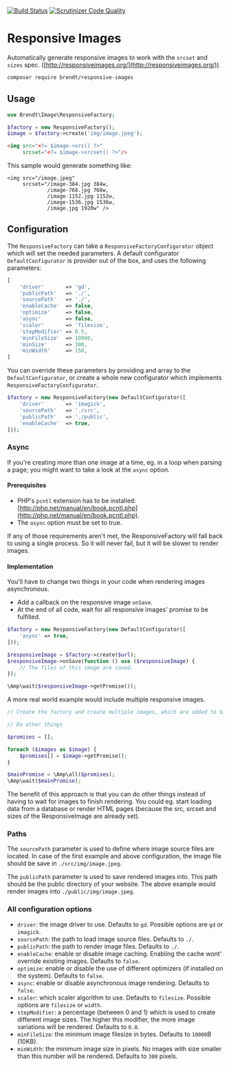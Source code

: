 [![Build Status](https://scrutinizer-ci.com/g/brendt/responsive-images/badges/build.png?b=master)](https://scrutinizer-ci.com/g/brendt/responsive-images/build-status/master) [![Scrutinizer Code Quality](https://scrutinizer-ci.com/g/brendt/responsive-images/badges/quality-score.png?b=master)](https://scrutinizer-ci.com/g/brendt/responsive-images/?branch=master)

# Responsive Images

Automatically generate responsive images to work with the `srcset` and `sizes` spec. ([http://responsiveimages.org/](http://responsiveimages.org/))

```sh
composer require brendt/responsive-images
```

## Usage

```php
use Brendt\Image\ResponsiveFactory;

$factory = new ResponsiveFactory();
$image = $factory->create('img/image.jpeg');
```

```html
<img src="<?= $image->src() ?>" 
     srcset="<?= $image->srcset() ?>"/>
```

This sample would generate something like:

```hmtl
<img src="/image.jpeg" 
     srcset="/image-384.jpg 384w,
             /image-768.jpg 768w,
             /image-1152.jpg 1152w,
             /image-1536.jpg 1536w,
             /image.jpg 1920w" />
```

## Configuration

The `ResponsiveFactory` can take a `ResponsiveFactoryConfigurator` object which will set the needed parameters. 
A default configurator `DefaultConfigurator` is provider out of the box, and uses the following parameters:
 
```php
[
    'driver'       => 'gd',
    'publicPath'   => './',
    'sourcePath'   => './',
    'enableCache'  => false,
    'optimize'     => false, 
    'async'        => false,
    'scaler'       => 'filesize',
    'stepModifier' => 0.5,
    'minFileSize'  => 10000,
    'minSize'      => 300,
    'minWidth'     => 150,
]
```

You can override these parameters by providing and array to the `DefaultConfigurator`, 
or create a whole new configurator which implements `ResponsiveFactoryConfigurator`.

```php
$factory = new ResponsiveFactory(new DefaultConfigurator([
    'driver'       => 'imagick',
    'sourcePath'   => './src',
    'publicPath'   => './public',
    'enableCache'  => true,
]));
```

### Async

If you're creating more than one image at a time, eg. in a loop when parsing a page; you might want to take a look at the `async` option.
 
#### Prerequisites

- PHP's `pcntl` extension has to be installed: [http://php.net/manual/en/book.pcntl.php](http://php.net/manual/en/book.pcntl.php).
- The `async` option must be set to true.

If any of those requirements aren't met, the ResponsiveFactory will fall back to using a single process. So it will never
 fail, but it will be slower to render images.
 
#### Implementation

You'll have to change two things in your code when rendering images asynchronous.

- Add a callback on the responsive image `onSave`.
- At the end of all code, wait for all responsive images' promise to be fulfilled.

```php
$factory = new ResponsiveFactory(new DefaultConfigurator([
    'async' => true,
]));

$responsiveImage = $factory->create($url);
$responsiveImage->onSave(function () use ($responsiveImage) {
    // The files of this image are saved.
});

\Amp\wait($responsiveImage->getPromise());
```

A more real world example would include multiple responsive images.

```php
// Create the factory and create multiple images, which are added to $images.

// Do other things

$promises = [];

foreach ($images as $image) {
    $promises[] = $image->getPromise();
}

$mainPromise = \Amp\all($promises);
\Amp\wait($mainPromise);
```

The benefit of this approach is that you can do other things instead of having to wait for images to finish rendering.
 You could eg. start loading data from a database or render HTML pages (because the src, srcset and sizes of the
 ResponsiveImage are already set).

### Paths

The `sourcePath` parameter is used to define where image source files are located. 
In case of the first example and above configuration, the image file should be save in `./src/img/image.jpeg`.

The `publicPath` parameter is used to save rendered images into. This path should be the public directory of your website.
The above example would render images into `./public/img/image.jpeg`. 

### All configuration options

- `driver`: the image driver to use. Defaults to `gd`. Possible options are `gd` or `imagick`.
- `sourcePath`: the path to load image source files. Defaults to `./`.
- `publicPath`: the path to render image files. Defaults to `./`.
- `enableCache`: enable or disable image caching. Enabling the cache wont' override existing images. Defaults to `false`.
- `optimize`: enable or disable the use of different optimizers (if installed on the system). Defaults to `false`.
- `async`: enable or disable asynchronous image rendering. Defaults to `false`.
- `scaler`: which scaler algorithm to use. Defaults to `filesize`. Possible options are `filesize` or `width`.
- `stepModifier`: a percentage (between 0 and 1) which is used to create different image sizes. The higher this modifier, the more image variations will be rendered. Defaults to `0.8`.
- `minFileSize`: the minimum image filesize in bytes. Defaults to `10000`B (10KB).
- `minWidth`: the minimum image size in pixels. No images with size smaller than this number will be rendered. Defaults to `300` pixels.
